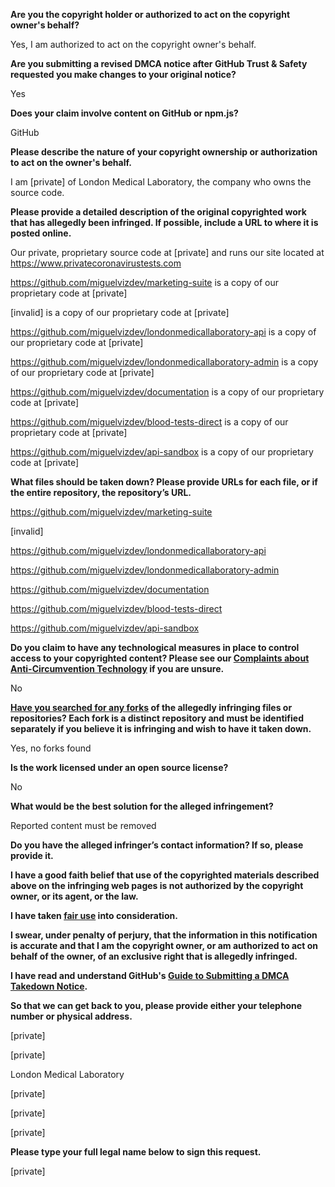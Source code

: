 **Are you the copyright holder or authorized to act on the copyright owner's behalf?**

Yes, I am authorized to act on the copyright owner's behalf.

**Are you submitting a revised DMCA notice after GitHub Trust & Safety requested you make changes to your original notice?**

Yes

**Does your claim involve content on GitHub or npm.js?**

GitHub

**Please describe the nature of your copyright ownership or authorization to act on the owner's behalf.**

I am [private] of London Medical Laboratory, the company who owns the source code.

**Please provide a detailed description of the original copyrighted work that has allegedly been infringed. If possible, include a URL to where it is posted online.**

Our private, proprietary source code at [private] and runs our site located at https://www.privatecoronavirustests.com

https://github.com/miguelvizdev/marketing-suite is a copy of our proprietary code at [private]

[invalid] is a copy of our proprietary code at [private]

https://github.com/miguelvizdev/londonmedicallaboratory-api is a copy of our proprietary code at [private]

https://github.com/miguelvizdev/londonmedicallaboratory-admin is a copy of our proprietary code at [private]

https://github.com/miguelvizdev/documentation is a copy of our proprietary code at [private]

https://github.com/miguelvizdev/blood-tests-direct  is a copy of our proprietary code at [private]

https://github.com/miguelvizdev/api-sandbox  is a copy of our proprietary code at [private]

 

**What files should be taken down? Please provide URLs for each file, or if the entire repository, the repository’s URL.**

https://github.com/miguelvizdev/marketing-suite

[invalid]

https://github.com/miguelvizdev/londonmedicallaboratory-api

https://github.com/miguelvizdev/londonmedicallaboratory-admin

https://github.com/miguelvizdev/documentation

https://github.com/miguelvizdev/blood-tests-direct

https://github.com/miguelvizdev/api-sandbox

**Do you claim to have any technological measures in place to control access to your copyrighted content? Please see our <a href="https://docs.github.com/articles/guide-to-submitting-a-dmca-takedown-notice#complaints-about-anti-circumvention-technology">Complaints about Anti-Circumvention Technology</a> if you are unsure.**

No

**<a href="https://docs.github.com/articles/dmca-takedown-policy#b-what-about-forks-or-whats-a-fork">Have you searched for any forks</a> of the allegedly infringing files or repositories? Each fork is a distinct repository and must be identified separately if you believe it is infringing and wish to have it taken down.**

Yes, no forks found

**Is the work licensed under an open source license?**

No

**What would be the best solution for the alleged infringement?**

Reported content must be removed

**Do you have the alleged infringer’s contact information? If so, please provide it.**

**I have a good faith belief that use of the copyrighted materials described above on the infringing web pages is not authorized by the copyright owner, or its agent, or the law.**

**I have taken <a href="https://www.lumendatabase.org/topics/22">fair use</a> into consideration.**

**I swear, under penalty of perjury, that the information in this notification is accurate and that I am the copyright owner, or am authorized to act on behalf of the owner, of an exclusive right that is allegedly infringed.**

**I have read and understand GitHub's <a href="https://docs.github.com/articles/guide-to-submitting-a-dmca-takedown-notice/">Guide to Submitting a DMCA Takedown Notice</a>.**

**So that we can get back to you, please provide either your telephone number or physical address.**

[private]

[private]

London Medical Laboratory

[private]

[private]

[private]

**Please type your full legal name below to sign this request.**

[private]

